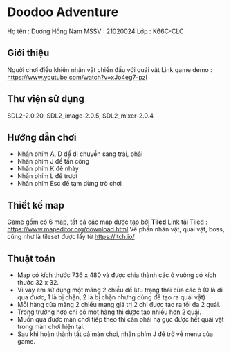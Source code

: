 # Doodoo Adventure
Họ tên : Dương Hồng Nam 
MSSV : 21020024 
Lớp : K66C-CLC 
## Giới thiệu
Người chơi điều khiển nhân vật chiến đấu với quái vật
Link game demo : https://www.youtube.com/watch?v=xJo4eg7-pzI

## Thư viện sử dụng 
SDL2-2.0.20, SDL2_image-2.0.5, SDL2_mixer-2.0.4

## Hướng dẫn chơi 
* Nhấn phím A, D để di chuyển sang trái, phải
* Nhấn phím J để tấn công 
* Nhấn phím K để nhảy 
* Nhấn phím L để trượt 
* Nhấn phím Esc để tạm dừng trò chơi 

## Thiết kế map 
Game gồm có 6 map, tất cả các map được tạo bởi **Tiled** 
Link tải Tiled : https://www.mapeditor.org/download.html
Về phần nhân vật, quái vật, boss, cũng như là tileset được lấy từ https://itch.io/

## Thuật toán 
* Map có kích thước 736 x 480 và được chia thành các ô vuông có kích thước 32 x 32.
* Vì vậy em sử dụng một mảng 2 chiều để lưu trạng thái của các ô (0 là đi qua được, 1 là bị chặn, 2 là bị chặn nhưng dùng để tạo ra quái vật)
* Mỗi hàng của mảng 2 chiều mang giá trị 2 chỉ được tạo ra tối đa 2 quái.
* Trong trường hợp chỉ có một hàng thì được tạo nhiều hơn 2 quái. 
* Muốn qua được màn chơi tiếp theo thì cần phải hạ gục được hết quái vật trong màn chơi hiện tại. 
* Sau khi hoàn thành tất cả màn chơi, nhấn phím J để trở về menu của game.

